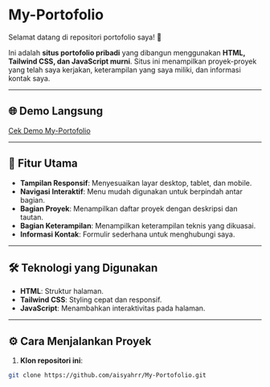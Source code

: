 # My-Portofolio

Selamat datang di repositori portofolio saya! 🎉  

Ini adalah **situs portofolio pribadi** yang dibangun menggunakan **HTML, Tailwind CSS, dan JavaScript murni**. Situs ini menampilkan proyek-proyek yang telah saya kerjakan, keterampilan yang saya miliki, dan informasi kontak saya.

---

## 🌐 Demo Langsung

[Cek Demo My-Portofolio]([https://aisyahrr.github.io/My-Portofolio/])  

---

## 🚀 Fitur Utama

- **Tampilan Responsif**: Menyesuaikan layar desktop, tablet, dan mobile.  
- **Navigasi Interaktif**: Menu mudah digunakan untuk berpindah antar bagian.  
- **Bagian Proyek**: Menampilkan daftar proyek dengan deskripsi dan tautan.  
- **Bagian Keterampilan**: Menampilkan keterampilan teknis yang dikuasai.  
- **Informasi Kontak**: Formulir sederhana untuk menghubungi saya.  

---

## 🛠️ Teknologi yang Digunakan

- **HTML**: Struktur halaman.  
- **Tailwind CSS**: Styling cepat dan responsif.  
- **JavaScript**: Menambahkan interaktivitas pada halaman.  

---

## ⚙️ Cara Menjalankan Proyek

1. **Klon repositori ini**:

```bash
git clone https://github.com/aisyahrr/My-Portofolio.git
